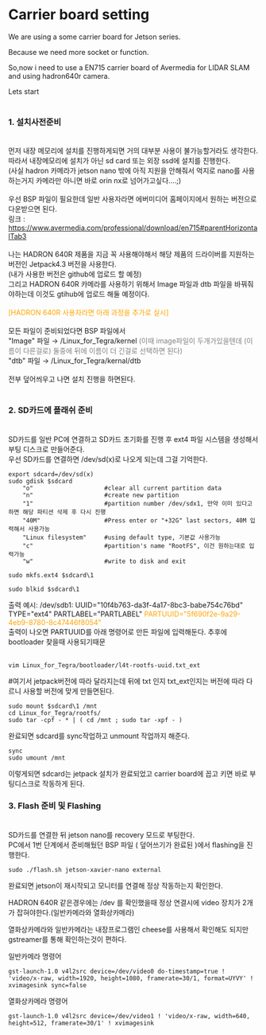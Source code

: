 # Carrier board setting

We are using a some carrier board for Jetson series.

Because we need more socket or function.

So,now i need to use a EN715 carrier board of Avermedia for LIDAR SLAM and using hadron640r camera.

Lets start <br><br>


### 1.  **설치사전준비** <br><br>
먼저 내장 메모리에 설치를 진행하게되면 거의 대부분 사용이 불가능할거라도 생각한다. <br>
따라서 내장메모리에 설치가 아닌 sd card 또는 외장 ssd에 설치를 진행한다. <br>
(사실 hadron 카메라가 jetson nano 밖에 아직 지원을 안해줘서 억지로 nano를 사용하는거지 카메라만 아니면 바로 orin nx로 넘어가고싶다....;)<br>
<br>
우선 BSP 파일이 필요한데 일반 사용자라면 에버미디어 홈페이지에서 원하는 버전으로 다운받으면 된다. <br>
링크 : https://www.avermedia.com/professional/download/en715#parentHorizontalTab3 <br>
<br>
나는 HADRON 640R 제품을 지금 꼭 사용해야해서 해당 제품의 드라이버를 지원하는 버전인 Jetpack4.3 버전을 사용한다.<br>
(내가 사용한 버전은 github에 업로드 할 예정)<br>
그리고 HADRON 640R 카메라를 사용하기 위해서 Image 파일과 dtb 파일을 바꿔줘야하는데 이것도 gtihub에 업로드 해둘 예정이다.<br><br>
<span style=color:orange>[HADRON 640R 사용자라면 아래 과정을 추가로 실시]</span><br><br>
모든 파일이 준비되었다면 BSP 파일에서 <br>
"Image" 파일 &rarr; /Linux_for_Tegra/kernel <span style=color:grey>(이때 image파일이 두개가있을텐데 (이름이 다른걸로) 둘중에 뒤에 이름이 더 긴걸로 선택하면 된다)</span><br>
"dtb" 파일 &rarr; /Linux_for_Tegra/kernal/dtb <br><br>
전부 덮어씌우고 나면 설치 진행을 하면된다.<br><br>




### 2.  **SD카드에 플래쉬 준비** <br><br>
SD카드를 일반 PC에 연결하고 SD카드 초기화를 진행 후 ext4 파일 시스템을 생성해서 부팅 디스크로 만들어준다. <br>
우선 SD카드를 연결하면 /dev/sd(x)로 나오게 되는데 그걸 기억한다.<br>

    export sdcard=/dev/sd(x)
    sudo gdisk $sdcard
        "o"                    #clear all current partition data
        "n"                    #create new partition
        "1"                    #partition number /dev/sdx1, 만약 이미 있다고 하면 해당 파티션 삭제 후 다시 진행
        "40M"                  #Press enter or "+32G" last sectors, 40M 입력해서 사용가능
        "Linux filesystem"     #using default type, 기본값 사용가능
        "c"                    #partition's name "RootFS", 이건 원하는대로 입력가능
        "w"                    #write to disk and exit
    
    sudo mkfs.ext4 $sdcard\1

    sudo blkid $sdcard\1
출력 예시: /dev/sdb1: UUID="10f4b763-da3f-4a17-8bc3-babe754c76bd" TYPE="ext4"
    PARTLABEL="PARTLABEL" <span style=color:orange>PARTUUID="5f690f2e-9a29-4eb9-8780-8c47446f8054"</span> <br>
출력이 나오면 PARTUUID를 아래 명령어로 만든 파일에 입력해둔다. 추후에 bootloader 찾을때 사용되기때문<br><br>

    vim Linux_for_Tegra/bootloader/l4t-rootfs-uuid.txt_ext
#여기서 jetpack버전에 따라 달라지는데 뒤에 txt 인지 txt_ext인지는 버전에 따라 다르니 사용할 버전에 맞게 만들면된다. 

    sudo mount $sdcard\1 /mnt
    cd Linux_for_Tegra/rootfs/
    sudo tar -cpf - * | ( cd /mnt ; sudo tar -xpf - )
완료되면 sdcard를 sync작업하고 unmount 작업까지 해준다.<br>

    sync
    sudo umount /mnt

이렇게되면 sdcard는 jetpack 설치가 완료되었고 carrier board에 꼽고 키면 바로 부팅디스크로 작동하게 된다.<br>

### 3.  **Flash 준비 및 Flashing** <br><br>
SD카드를 연결한 뒤 jetson nano를 recovery 모드로 부팅한다. <br>
PC에서 1번 단계에서 준비해뒀던 BSP 파일 ( 덮어쓰기가 완료된 )에서 flashing을 진행한다. <br>

    sudo ./flash.sh jetson-xavier-nano external

완료되면 jetson이 재시작되고 모니터를 연결해 정상 작동하는지 확인한다. <br>

HADRON 640R 같은경우에는 /dev 를 확인했을때 정상 연결시에 video 장치가 2개가 잡혀야한다.(일반카메라와 열화상카메라) <br>

열화상카메라와 일반카메라는 내장프로그램인 cheese를 사용해서 확인해도 되지만 gstreamer를 통해 확인하는것이 편하다. <br>

일반카메라 명령어 <br>

    gst-launch-1.0 v4l2src device=/dev/video0 do-timestamp=true ! 'video/x-raw, width=1920, height=1080, framerate=30/1, format=UYVY' ! xvimagesink sync=false

열화상카메라 명령어 <br>

    gst-launch-1.0 v4l2src device=/dev/video1 ! 'video/x-raw, width=640, height=512, framerate=30/1' ! xvimagesink
